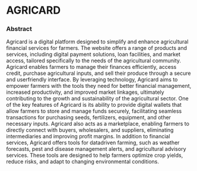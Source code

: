# AGRICARD 
### Abstract
Agricard is a digital platform designed to simplify and
enhance agricultural financial services for farmers. The website
offers a range of products and services, including digital payment
solutions, loan facilities, and market access, tailored specifically to
the needs of the agricultural community. Agricard enables farmers
to manage their finances efficiently, access credit, purchase
agricultural inputs, and sell their produce through a secure and userfriendly interface. By leveraging technology, Agricard aims to
empower farmers with the tools they need for better financial
management, increased productivity, and improved market
linkages, ultimately contributing to the growth and sustainability of
the agricultural sector.
One of the key features of Agricard is its ability to provide
digital wallets that allow farmers to store and manage funds
securely, facilitating seamless transactions for purchasing seeds,
fertilizers, equipment, and other necessary inputs. Agricard also acts
as a marketplace, enabling farmers to directly connect with buyers,
wholesalers, and suppliers, eliminating intermediaries and
improving profit margins.
In addition to financial services, Agricard offers tools for datadriven farming, such as weather forecasts, pest and disease
management alerts, and agricultural advisory services. These tools
are designed to help farmers optimize crop yields, reduce risks, and
adapt to changing environmental conditions.
